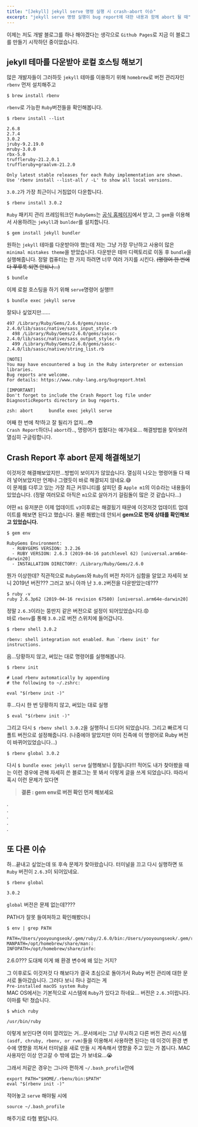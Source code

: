 ```yaml
---
title: "[Jekyll] jekyll serve 명령 실행 시 crash-abort 이슈"
excerpt: "jekyll serve 명령 실행이 bug report에 대한 내용과 함께 abort 될 때"
---
```


이제는 저도 개발 블로그를 하나 해야겠다는 생각으로 `Github Pages`로 지금 이 블로그를 만들기 시작하던 중이었습니다.  

## jekyll 테마를 다운받아 로컬 호스팅 해보기

많은 개발자들이 그러하듯 `jekyll` 테마를 이용하기 위해 `homebrew`로 버전 관리자인 `rbenv` 먼저 설치해주고  
```
$ brew install rbenv
```
`rbenv`로 가능한 `Ruby`버전들을 확인해봅니다.
```
$ rbenv install --list

2.6.8
2.7.4
3.0.2
jruby-9.2.19.0
mruby-3.0.0
rbx-5.0
truffleruby-21.2.0.1
truffleruby+graalvm-21.2.0

Only latest stable releases for each Ruby implementation are shown.
Use 'rbenv install --list-all / -L' to show all local versions.
```
`3.0.2`가 가장 최근이니 거침없이 다운합니다.
```
$ rbenv install 3.0.2
```
`Ruby` 패키지 관리 프레임워크인 `RubyGems`는 [공식 홈페이지](https://rubygems.org/pages/download/)에서 받고, 그 `gem`을 이용해서 사용하려는 `jekyll`과 `bunlder`를 설치합니다.
```
$ gem install jekyll bundler
```
원하는 `jekyll` 테마를 다운받아야 했는데 저는 그냥 가장 무난하고 사용이 많은 `minimal mistakes theme`을 받았습니다. 다운받은 테마 디렉토리로 이동 후 `bundle`을 실행해줍니다. 정말 컴퓨터는 한 가지 하려면 너무 여러 가지를 시킨다. ~~(명령어 한 번에 다 쭈루룩 되면 안되나...)~~
```
$ bundle
```
이제 로컬 호스팅을 하기 위해 `serve`명령어 실행!!! 
```
$ bundle exec jekyll serve
```
잘되나 싶었지만......  

```
497 /Library/Ruby/Gems/2.6.0/gems/sassc-2.4.0/lib/sassc/native/sass_input_style.rb
  498 /Library/Ruby/Gems/2.6.0/gems/sassc-2.4.0/lib/sassc/native/sass_output_style.rb
  499 /Library/Ruby/Gems/2.6.0/gems/sassc-2.4.0/lib/sassc/native/string_list.rb

[NOTE]
You may have encountered a bug in the Ruby interpreter or extension libraries.
Bug reports are welcome.
For details: https://www.ruby-lang.org/bugreport.html

[IMPORTANT]
Don't forget to include the Crash Report log file under
DiagnosticReports directory in bug reports.

zsh: abort      bundle exec jekyll serve
```
어째 한 번에 착!하고 잘 될리가 없지...:flushed:  
`Crash Report`하더니 `abort`라.., 명령어가 씹혔다는 얘기네요...
해결방법을 찾아보려 열심히 구글링합니다.

## Crash Report 후 abort 문제 해결해보기

이것저것 해결해보았지만...방법이 보이지가 않았습니다.
열심히 나오는 명령어들 다 때려 넣어보았지만 언제나 그랬듯이 바로 해결되지 않네요.:sweat_smile:  
이 문제를 다루고 있는 가장 최근 커뮤니티를 살피던 중 `Apple m1`의 이슈라는 내용들이 있었습니다. (정말 여러모로 아직은 `m1`으로 살아가기 걸림돌이 많은 것 같습니다...) 

어떤 `m1` 유저분은 이제 업데이트 `v3`이후로는 해결됬기 때문에 이것저것 업데이트 업데이트를 해보면 된다고 했습니다. 물론 해봤는데 안되서 **gem으로 현재 상태를 확인해보고 있었습니다.**
```
$ gem env

RubyGems Environment:
  - RUBYGEMS VERSION: 3.2.26
  - RUBY VERSION: 2.6.3 (2019-04-16 patchlevel 62) [universal.arm64e-darwin20]
  - INSTALLATION DIRECTORY: /Library/Ruby/Gems/2.6.0
```
뭔가 이상한데? 직관적으로 `RubyGems`와 `Ruby`의 버전 차이가 심함을 알았고 자세히 보니 2019년 버전??? 그러고 보니 아까 난 `3.0.2`버전을 다운받았는데???

```
$ ruby -v
ruby 2.6.3p62 (2019-04-16 revision 67580) [universal.arm64e-darwin20]
```
정말 `2.6.3`이라는 뚱딴지 같은 버전으로 설정이 되어있었습니다.:rage:  
바로 `rbenv`를 통해 `3.0.2`로 버전 스위치에 들어갑니다.
```
$ rbenv shell 3.0.2

rbenv: shell integration not enabled. Run `rbenv init' for instructions.
```
음...당황하지 않고, 써있는 대로 명령어를 실행해봅니다.
```
$ rbenv init

# Load rbenv automatically by appending
# the following to ~/.zshrc:

eval "$(rbenv init -)"
```
후...다시 한 번 당황하지 않고, 써있는 대로 실행
````
$ eval "$(rbenv init -)"
````
그리고 다시 `$ rbenv shell 3.0.2`을 실행하니 드디어 되었습니다. 그리고 빠르게 디폴트 버전으로 설정해줍니다. (나중에야 알았지만 이미 진즉애 이 명령어로 Ruby 버전이 바뀌어있었습니다...)
```
$ rbenv global 3.0.2
```
다시 `$ bundle exec jekyll serve` 실행해보니 잘됩니다!!! 적어도 내가 찾아봤을 때는 이런 경우에 관해 자세히 쓴 블로그는 못 봐서 이렇게 글을 쓰게 되었습니다. 따라서 혹시 이런 문제가 있다면 
> **결론 : gem env로 버전 확인 먼저 해보세요**

.  
.  
.  
.   
.  
## 또 다른 이슈
하...끝내고 싶었는데 또 후속 문제가 찾아왔습니다. 터미널을 끄고 다시 실행하면 또 `Ruby` 버전이 `2.6.3`이 되어있네요.
```
$ rbenv global

3.0.2
```
`global` 버전은 문제 없는데????

PATH가 잘못 들여져하고 확인해봤더니
```
$ env | grep PATH

PATH=/Users/yooyoungseok/.gem/ruby/2.6.0/bin:/Users/yooyoungseok/.gem/ruby/2.6.0/bin:/opt/homebrew/bin:/opt/homebrew/sbin:/usr/local/bin:/usr/bin:/bin:/usr/sbin:/sbin:/Library/Apple/usr/bin
MANPATH=/opt/homebrew/share/man::
INFOPATH=/opt/homebrew/share/info:
```
2.6.0??? 도대체 이게 왜 환경 변수에 왜 있는 거지?

그 이후로도 이것저것 다 해보다가 결국 초심으로 돌아가서 Ruby 버전 관리에 대한 문서로 돌아갔습니다. 그러다 보니 하나 걸리는 게  
`Pre-installed macOS system Ruby`  
MAC OS에서는 기본적으로 시스템에 `Ruby`가 있다고 하네요...
버전은 `2.6.3`이랍니다. 이마를 탁! 쳤습니다.
```
$ which ruby

/usr/bin/ruby
```
이렇게 보인다면 이미 깔려있는 거...문서에서는 그냥 무시하고 다른 버전 관리 시스템`(asdf, chruby, rbenv, or rvm)`들을 이용해서 사용하면 된다는 데 이것이 환경 변수에 영향을 끼쳐서 터미널을 새로 만들 시 계속해서 영향을 주고 있는 가 봅니다. MAC 사용자인 이상 안고갈 수 밖에 없는 가 보네요...:sob:

그래서 저같은 경우는 그나마 편하게 `~/.bash_profile`안에
```
export PATH="$HOME/.rbenv/bin:$PATH"
eval "$(rbenv init -)"
```
적어놓고 `serve` 해야될 시에
```
source ~/.bash_profile
````
해주기로 타협 봤답니다.
